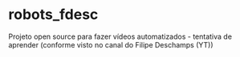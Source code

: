 # robots_fdesc
Projeto open source para fazer vídeos automatizados - tentativa de aprender (conforme visto no canal do Filipe Deschamps (YT))
